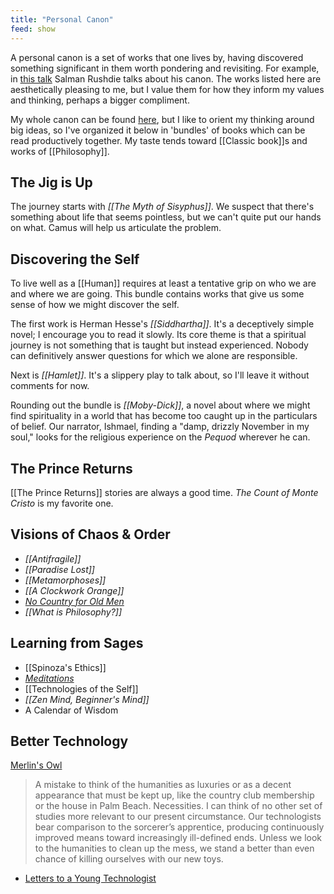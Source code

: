 ```yaml
---
title: "Personal Canon"
feed: show
---
```


A personal canon is a set of works that one lives by, having discovered something significant in them worth pondering and revisiting. For example, in [this talk](https://www.youtube.com/watch?v=hgT1A5KqCik) Salman Rushdie talks about his canon. The works listed here are aesthetically pleasing to me, but I value them for how they inform my values and thinking, perhaps a bigger compliment.


My whole canon can be found [here](https://bookshelf.website/ashwinreddy), but I like to orient my thinking around big ideas, so I've organized it below in 'bundles' of books which can be read productively together. My taste tends toward [[Classic book]]s and works of [[Philosophy]].

## The Jig is Up

The journey starts with _[[The Myth of Sisyphus]]_. We suspect that there's something about life that seems pointless, but we can't quite put our hands on what. Camus will help us articulate the problem.

## Discovering the Self

To live well as a [[Human]] requires at least a tentative grip on who we are and where we are going. This bundle contains works that give us some sense of how we might discover the self.

The first work is Herman Hesse's _[[Siddhartha]]_. It's a deceptively simple novel; I encourage you to read it slowly. Its core theme is that a spiritual journey is not something that is taught but instead experienced. Nobody can definitively answer questions for which we alone are responsible.

Next is _[[Hamlet]]_. It's a slippery play to talk about, so I'll leave it without comments for now. 

Rounding out the bundle is _[[Moby-Dick]]_, a novel about where we might find spirituality in a world that has become too caught up in the particulars of belief. Our narrator, Ishmael, finding a "damp, drizzly November in my soul," looks for the religious experience on the _Pequod_ wherever he can.

## The Prince Returns

[[The Prince Returns]] stories are always a good time. _The Count of Monte Cristo_ is my favorite one.

## Visions of Chaos & Order

* _[[Antifragile]]_
* _[[Paradise Lost]]_
* _[[Metamorphoses]]_
* _[[A Clockwork Orange]]_
* _[No Country for Old Men](https://www.imdb.com/title/tt0477348/?ref_=nv_sr_srsg_0)_
* _[[What is Philosophy?]]_

## Learning from Sages

* [[Spinoza's Ethics]]
* _[Meditations](https://www.worldcat.org/title/meditations-a-new-translation-with-an-introduction-by-gregory-hays/oclc/798638909&referer=brief_results)_
* [[Technologies of the Self]]
* _[[Zen Mind, Beginner's Mind]]_
* A Calendar of Wisdom


## Better Technology

 [Merlin's Owl](https://www.laphamsquarterly.org/roundtable/merlins-owl)

> A mistake to think of the humanities as luxuries or as a decent appearance that must be kept up, like the country club membership or the house in Palm Beach. Necessities. I can think of no other set of studies more relevant to our present circumstance. Our technologists bear comparison to the sorcerer’s apprentice, producing continuously improved means toward increasingly ill-defined ends. Unless we look to the humanities to clean up the mess, we stand a better than even chance of killing ourselves with our new toys.


* [Letters to a Young Technologist](https://letterstoayoungtechnologist.com/)
